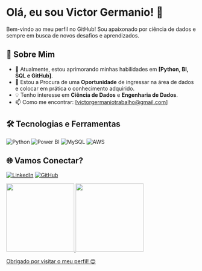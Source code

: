 # Olá, eu sou Victor Germanio! 👋

Bem-vindo ao meu perfil no GitHub! Sou apaixonado por ciência de dados e sempre em busca de novos desafios e aprendizados.

## 🚀 Sobre Mim
- 🌱 Atualmente, estou aprimorando minhas habilidades em **[Python, BI, SQL e GitHub]**.
- 💼 Estou a Procura de uma  **Oportunidade** de ingressar na área de dados e colocar em prática o conhecimento adquirido.
- 💡 Tenho interesse em **Ciência de Dados** e **Engenharia de Dados**.
- 📫 Como me encontrar: [victorgermaniotrabalho@gmail.com]

## 🛠️ Tecnologias e Ferramentas
![Python](https://img.shields.io/badge/Python-000?style=for-the-badge&logo=python)
![Power BI](https://img.shields.io/badge/PowerBI-F2C811?style=for-the-badge&logo=Power%20BI&logoColor=white)
![MySQL](https://img.shields.io/badge/MySQL-00000F?style=for-the-badge&logo=mysql&logoColor=white)
![AWS](https://img.shields.io/badge/AWS-000.svg?style=for-the-badge&logo=amazon-aws&logoColor=white)


## 🌐 Vamos Conectar?
[![LinkedIn](https://img.shields.io/badge/LinkedIn-0077B5?style=for-the-badge&logo=linkedin&logoColor=white)](https://www.linkedin.com/in/victorgermanio/)
[![GitHub](https://img.shields.io/badge/GitHub-100000?style=for-the-badge&logo=github&logoColor=white)](https://github.com/SVictor-DATA)

 <div>
   <a href="https://github.com/SVictor-DATA">
   <img height="180em" src="https://github-readme-stats.vercel.app/api?username=SVictor-DATA&show_icons=true&theme=tokyonight&include_all_commits=true&count_private=true"/>
   <img height="180em" src="https://github-readme-stats.vercel.app/api/top-langs/?username=SVictor-DATA&layout=compact&langs_count=6&theme=tokyonight"/>
</div>


Obrigado por visitar o meu perfil! 😊
